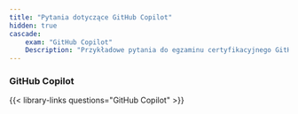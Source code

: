 ```yaml
---
title: "Pytania dotyczące GitHub Copilot"
hidden: true
cascade:
    exam: "GitHub Copilot"
    Description: "Przykładowe pytania do egzaminu certyfikacyjnego GitHub Copilot."
---
```


### GitHub Copilot

{{< library-links questions="GitHub Copilot" >}}
